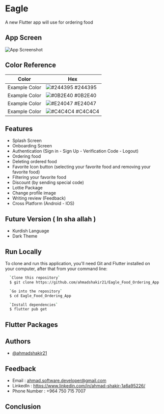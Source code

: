 
# Eagle

A new Flutter app will use for ordering food



## App Screen

![App Screenshot](https://via.placeholder.com/468x300?text=App+Screenshot+Here)

## Color Reference

| Color             | Hex                                                                |
| ----------------- | ------------------------------------------------------------------ |
| Example Color | ![#244395](https://via.placeholder.com/10/244395?text=+) #244395 |
| Example Color | ![#0B2E40](https://via.placeholder.com/10/0B2E40?text=+) #0B2E40 |
| Example Color | ![#E24047](https://via.placeholder.com/10/E24047?text=+) #E24047 |
| Example Color | ![#C4C4C4](https://via.placeholder.com/10/C4C4C4?text=+) #C4C4C4 |


## Features

  - Splash Screen
  - Onboarding Screen
  - Authentication (Sign in - Sign Up - Verification Code - Logout)
  - Ordering food
  - Deleting ordered food
  - Favorite Icon button (selecting your favorite food and removing your favorite food)
  - Filtering your favorite food
  - Discount (by sending special code)
  - Lottie Package
  - Change profile image
  - Writing review (Feedback)
  - Cross Platform (Android - IOS)


  ## Future Version ( In sha allah )
   
   - Kurdish Language
   - Dark Theme


## Run Locally 

To clone and run this application, you'll need Git and Flutter installed on your computer, after that from your command line:

```bash
  `Clone this repository`
  $ git clone https://github.com/ahmadshakir21/Eagle_Food_Ordering_App.git

  `Go into the repository`
  $ cd Eagle_Food_Ordering_App

  `Install dependencies`
  $ flutter pub get
```
    
## Flutter Packages
## Authors

- [@ahmadshakir21](https://github.com/ahmadshakir21)


## Feedback

  - Email : ahmad.software.developer@gmail.com
  - LinkedIn : https://www.linkedin.com/in/ahmad-shakir-1a6a95226/
  - Phone Number : +964 750 715 7007


## Conclusion